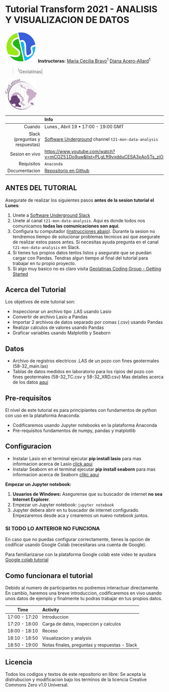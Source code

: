 # Tutorial Transform 2021 - ANALISIS Y VISUALIZACION DE DATOS

![SWUNG Logo](/images/SWUNG_logo.png)
**Instructoras:**
[Maria Cecilia Bravo](https://github.com/mariabravosegnini)<sup>1</sup>
[Diana Acero-Allard](https://dianaceroallard.github.io/)<sup>1</sup>

> <sup>1</sup>Geolatinas|

![GL Logo](/images/GL_logo.jpeg)

|         | Info |
|--------:|:-----|
| Cuando | Lunes , Abril 19 • 17:00 - 19:00 GMT |
| Slack (preguntas y respuestas) | [Software Underground](https://softwareunderground.org/) channel `t21-mon-data-analysis` |
| Sesion en vivo | https://www.youtube.com/watch?v=mCOZ51Do9uw&list=PLgLft9vxdduCESA3xAo5Ts_ziO8vZAFG1&index=4 |
| Requisitos  | `Anaconda` |
| Documentacion | [Repositorio en Github](https://github.com/mariabravosegnini/Tutorial_Transform_2021)|


## ANTES DEL TUTORIAL

Asegurate de realizar los siguientes pasos **antes de la sesion tutorial el Lunes**:

1. Unete a [Software Underground Slack](https://softwareunderground.org/slack)
2. Unete al canal `t21-mon-data-analysis`. Aqui es donde todos nos comunicamos **todas las comunicaciones son aqui**.
3. Configura tu computador ([instrucciones abajo](#Configuracion)). Durante la sesion no tendremos tiempo 
   de solucionar problemas tecnicos asi que asegurate de realizar estos pasos antes. Si necesitas ayuda 
   pregunta en el canal `t21-mon-data-analysis` en Slack.
4. Si tienes tus propios datos tenlos listos y asegurate que se puedan cargar con Pandas. Tendras algun tiempo
   al final del tutorial para trabajar en tu propio proyecto.
5. Si algo muy basico no es claro visita [Geolatinas Coding Group - Getting Started](https://geolatinas.github.io/)

## Acerca del Tutorial

Los objetivos de este tutorial son: 
- Inspeccionar un archivo tipo .LAS usando Lasio
- Convertir de archivo Lasio a Pandas
- Importar 2 archivos de datos separado por comas (.csv) usando Pandas
- Realizar calculos de valores usando Pandas
- Graficar variables usando Matplotlib y Seaborn

## Datos 

- Archivo de registros electricos .LAS de un pozo con fines geotermales (58-32_main.las)
- Tablas de datos medidos en laboratorio para los ripios del pozo con fines geotermales (58-32_TC.csv y 58-32_XRD.csv)
Mas detalles acerca de los datos [aqui](https://gdr.openei.org/submissions/1111)

## Pre-requisitos

El nivel de este tutorial es para principiantes con fundamentos de python con uso en la plataforma Anaconda.
- Codificaremos usando Jupyter notebooks en la plataforma Anaconda
- Pre-requisitos fundamentos de numpy, pandas y matplotlib


## Configuracion

- Instalar Lasio en el terminal ejecutar **pip install lasio** para mas informacion acerca de Lasio [click aqui](https://pypi.org/project/lasio/)
- Instalar Seaborn en el terminal ejecutar **pip install seaborn** para mas informacion acerca de Seaborn [clikc aqui](https://pypi.org/project/seaborn/)

**Empezar un Jupyter notebook:**

1. **Usuarios de Windows:** Asegurense que su buscador de internet **no sea Internet Explorer**. 
2. Empezar un Jupyter notebook: `jupyter notebook`
3. Jupyter debera abrir en tu buscador de internet configurado. Empezaremos desde aca y crearemos 
   un nuevo notebook juntos. 

###  SI TODO LO ANTERIOR NO FUNCIONA

En caso que no puedas configurar correctamente, tienes la opcion de codificar usando 
Google Colab (necesitaras una cuenta de Google).

Para familiarizarse con la plataforma Google colab este video te ayudara
[Google colab tutorial](https://transform2020.sched.com/event/c7Jn/tutorial-using-python-subsurface-tools-no-install-required)


## Como funcionara el tutorial

Debido al numero de participantes no podremos interactuar directamente. 
En cambio, haremos una breve introduccion, codificaremos en vivo usando unos datos de 
ejemplo y finalmente tu podras trabajar en tus propios datos.

| Time          | Activity |
|:-------------:|:---------|
| 17:00 - 17:20 | Introduccion |
| 17:20 - 18:00 | Carga de datos, inspeccion y calculos |
| 18:00 - 18:10 | Receso |
| 18:10 - 18:50 | Visualizacion y analysis |
| 18:50 - 19:00 | Notas finales, preguntas y respuestas - Slack |

## Licencia

Todos los codigos y textos de este repositorio en libre: Se acepta la distrubucion y modificacion 
bajo los terminos de la licencia Creative Commons Zero v1.0 Universal.

